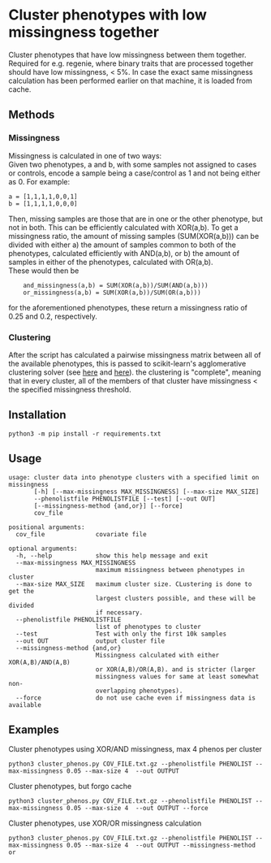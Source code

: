# Cluster phenotypes with low missingness together

Cluster phenotypes that have low missingness between them together. Required for e.g. regenie, where binary traits that are processed together should have low missingness, < 5%. In case the exact same missingness calculation has been performed earlier on that machine, it is loaded from cache.

## Methods

### Missingness
Missingness is calculated in one of two ways:  
Given two phenotypes, a and b, with some samples not assigned to cases or controls, encode a sample being a case/control as 1 and not being either as 0.
For example:
```
a = [1,1,1,1,0,0,1]
b = [1,1,1,1,0,0,0]
```
Then, missing samples are those that are in one or the other phenotype, but not in both. This can be efficiently calculated with XOR(a,b).
To get a missingness ratio, the amount of missing samples (SUM(XOR(a,b))) can be divided with either 
    a) the amount of samples common to both of the phenotypes, calculated efficiently with AND(a,b), or
    b) the amount of samples in either of the phenotypes, calculated with OR(a,b).  
These would then be
```
    and_missingness(a,b) = SUM(XOR(a,b))/SUM(AND(a,b)))
    or_missingness(a,b) = SUM(XOR(a,b))/SUM(OR(a,b)))
```
for the aforementioned phenotypes, these return a missingness ratio of 0.25 and 0.2, respectively.
### Clustering
After the script has calculated a pairwise missingness matrix between all of the available phenotypes, this is passed to scikit-learn's agglomerative clustering solver (see [here](https://scikit-learn.org/stable/modules/clustering.html#hierarchical-clustering) and [here](https://scikit-learn.org/stable/modules/generated/sklearn.cluster.AgglomerativeClustering.html#sklearn.cluster.AgglomerativeClustering)). the clustering is "complete", meaning that in every cluster, all of the members of that cluster have missingness < the specified missingness threshold.
## Installation
```
python3 -m pip install -r requirements.txt
```

## Usage
```
usage: cluster data into phenotype clusters with a specified limit on missingness
       [-h] [--max-missingness MAX_MISSINGNESS] [--max-size MAX_SIZE]
       --phenolistfile PHENOLISTFILE [--test] [--out OUT]
       [--missingness-method {and,or}] [--force]
       cov_file

positional arguments:
  cov_file              covariate file

optional arguments:
  -h, --help            show this help message and exit
  --max-missingness MAX_MISSINGNESS
                        maximum missingness between phenotypes in cluster
  --max-size MAX_SIZE   maximum cluster size. CLustering is done to get the
                        largest clusters possible, and these will be divided
                        if necessary.
  --phenolistfile PHENOLISTFILE
                        list of phenotypes to cluster
  --test                Test with only the first 10k samples
  --out OUT             output cluster file
  --missingness-method {and,or}
                        Missingness calculated with either XOR(A,B)/AND(A,B)
                        or XOR(A,B)/OR(A,B). and is stricter (larger
                        missingness values for same at least somewhat non-
                        overlapping phenotypes).
  --force               do not use cache even if missingness data is available

```

## Examples
Cluster phenotypes using XOR/AND missingness, max 4 phenos per cluster
```
python3 cluster_phenos.py COV_FILE.txt.gz --phenolistfile PHENOLIST --max-missingness 0.05 --max-size 4  --out OUTPUT 
```
Cluster phenotypes, but forgo cache
```
python3 cluster_phenos.py COV_FILE.txt.gz --phenolistfile PHENOLIST --max-missingness 0.05 --max-size 4  --out OUTPUT --force
```
Cluster phenotypes, use XOR/OR missingness calculation
```
python3 cluster_phenos.py COV_FILE.txt.gz --phenolistfile PHENOLIST --max-missingness 0.05 --max-size 4  --out OUTPUT --missingness-method or
```